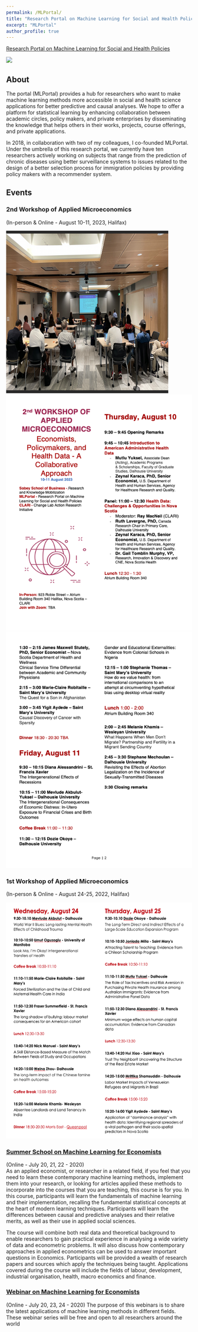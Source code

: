 ```yaml
---
permalink: /MLPortal/
title: "Research Portal on Machine Learning for Social and Health Policies"
excerpt: "MLPortal"
author_profile: true
---
```


[Research Portal on Machine Learning for Social and Health Policies](https://sites.google.com/view/mlportal/home) 

![](https://cdn.mathpix.com/snip/images/MJvBOjXHyB3E3ZZMocAO1gIszxL94_hjaRcrAwTRx94.original.fullsize.png)

## About
The portal (MLPortal) provides a hub for researchers who want to make machine learning methods more accessible in social and health science applications for better predictive and causal analyses. We hope to offer a platform for statistical learning by enhancing collaboration between academic circles, policy makers, and private enterprises by disseminating the knowledge that helps others in their works, projects, course offerings, and private applications.

In 2018, in collaboration with two of my colleagues, I co-founded MLPortal. Under the umbrella of this research portal, we currently have ten researchers actively working on subjects that range from the prediction of chronic diseases using better surveillance systems to issues related to the design of a better selection process for immigration policies by providing policy makers with a recommender system.

## Events

### 2nd Workshop of Applied Microeconomics
(In-person & Online - August 10-11, 2023, Halifax)

<img src="/images/image.png"  width="440" height="440">    
<img src="/images/Program21.png"  width="640" height="640">  
<img src="/images/Program22.png"  width="640" height="640"> 

### 1st Workshop of Applied Microeconomics
(In-person & Online - August 24-25, 2022, Halifax)
  
<img src="/images/Program.png"  width="640" height="640">  

### [Summer School on Machine Learning for Economists](https://sites.google.com/view/mlportal/online-events/online-lectures?authuser=0)
(Online - July 20, 21, 22 - 2020)    
As an applied economist, or researcher in a related field, if you feel that you need to learn these contemporary machine learning methods, implement them into your research, or looking for articles applied these methods to incorporate into the courses that you are teaching, this course is for you. In this course, participants will learn the fundamentals of machine learning and their implementation, recalling the fundamental statistical concepts at the heart of modern learning techniques. Participants will learn the differences between causal and predictive analyses and their relative merits, as well as their use in applied social sciences.

The course will combine both real data and theoretical background to enable researchers to gain practical experience in analysing a wide variety of data and econometric problems. It will also discuss how contemporary approaches in applied econometrics can be used to answer important questions in Economics. Participants will be provided a wealth of research papers and sources which apply the techniques being taught. Applications covered during the course will include the fields of labour, development, industrial organisation, health, macro economics and finance.

### [Webinar on Machine Learning for Economists](https://sites.google.com/view/mlportal/online-events/webinar-series?authuser=0)
(Online - July 20, 23, 24 - 2020)
The purpose of this webinars is to share the latest applications of machine learning methods in different fields. These webinar series will be free and open to all researchers around the world







